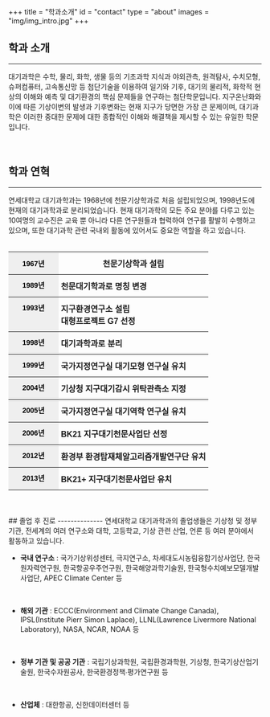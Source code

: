 +++
title = "학과소개"
id = "contact"
type = "about"
images = "img/img_intro.jpg"
+++

<!--more-->
## 학과 소개
------------
<div class="col-sm-6">
  대기과학은 수학, 물리, 화학, 생물 등의 기초과학 지식과 야외관측, 원격탐사, 수치모형, 슈퍼컴퓨터, 고속통신망 등 첨단기술을 이용하여 일기와 기후, 대기의 물리적, 화학적 현상의 이해와 예측 및 대기환경의 핵심 문제들을 연구하는 첨단학문입니다.
  지구온난화와 이에 따른 기상이변의 발생과 기후변화는 현재 지구가 당면한 가장 큰 문제이며, 대기과학은 이러한 중대한 문제에 대한 종합적인 이해와 해결책을 제시할 수 있는 유일한 학문입니다.  
</div>
<div class="col-sm-6">
  <div class='image'>
   <img src="../img/img_intro.jpg" class="img-responsive" alt="" style="float:right;">
  </div>
</div>

<br>
<br>

## 학과 연혁
------------
연세대학교 대기과학과는 1968년에 천문기상학과로 처음 설립되었으며, 1998년도에 현재의 대기과학과로 분리되었습니다.
현재 대기과학의 모든 주요 분야를 다루고 있는 10여명의 교수진은 교육 뿐 아니라 다른 연구원들과 협력하여 연구를 활발히 수행하고 있으며, 또한 대기과학 관련 국내외 활동에 있어서도 중요한 역할을 하고 있습니다.
<br>
<br>


<style type="text/css">
.tg  {border-collapse:collapse;border-spacing:0;}
.tg td{font-family:Arial, sans-serif;font-size:14px;padding:10px 5px;border-style:solid;border-width:0px;overflow:hidden;word-break:normal;border-top-width:1px;border-bottom-width:1px;border-color:black;}
.tg th{font-family:Arial, sans-serif;font-size:14px;font-weight:normal;padding:10px 5px;border-style:solid;border-width:0px;overflow:hidden;word-break:normal;border-top-width:1px;border-bottom-width:1px;border-color:black;}
.tg .tg-io4b{font-weight:bold;background-color:#efefef;color:#000000;border-color:inherit;text-align:center;vertical-align:top}
.tg .tg-aj90{font-weight:bold;background-color:#efefef;color:#000000;border-color:inherit;text-align:center}
.tg .tg-u4so{font-weight:bold;font-size:100%;border-color:inherit;vertical-align:top}
</style>
<table class="tg" style="undefined;table-layout: fixed; width: 100%">
<colgroup>
<col style="width: 25%">
<col style="width: 75%">
</colgroup>
  <tr>
    <th class="tg-aj90">1967년</th>
    <th class="tg-u4so">천문기상학과 설립</th>
  </tr>
  <tr>
    <td class="tg-io4b">1989년</td>
    <td class="tg-u4so">천문대기학과로 명칭 변경</td>
  </tr>
  <tr>
    <td class="tg-io4b">1993년</td>
    <td class="tg-u4so">지구환경연구소 설립<br>대형프로젝트 G7 선정</td>
  </tr>
  <tr>
    <td class="tg-io4b">1998년</td>
    <td class="tg-u4so">대기과학과로 분리</td>
  </tr>
  <tr>
    <td class="tg-io4b">1999년</td>
    <td class="tg-u4so">국가지정연구실 대기모형 연구실 유치</td>
  </tr>
  <tr>
    <td class="tg-io4b">2004년</td>
    <td class="tg-u4so">기상청 지구대기감시 위탁관측소 지정</td>
  </tr>
  <tr>
    <td class="tg-io4b">2005년</td>
    <td class="tg-u4so">국가지정연구실 대기역학 연구실 유치</td>
  </tr>
  <tr>
    <td class="tg-io4b">2006년</td>
    <td class="tg-u4so">BK21 지구대기천문사업단 선정</td>
  </tr>
  <tr>
    <td class="tg-io4b">2012년</td>
    <td class="tg-u4so">환경부 환경탑재체알고리즘개발연구단 유치</td>
  </tr>
  <tr>
    <td class="tg-io4b">2013년</td>
    <td class="tg-u4so">BK21+ 지구대기천문사업단 유치</td>
  </tr>
</table>

<br>
<br>
## 졸업 후 진로
--------------
연세대학교 대기과학과의 졸업생들은 기상청 및 정부기관, 전세계의 여러 연구소와 대학, 고등학교, 기상 관련 산업, 언론 등 여러 분야에서 활동하고 있습니다.

<br>

- **국내 연구소** : 국가기상위성센터, 극지연구소, 차세대도시농림융합기상사업단, 한국원자력연구원, 한국항공우주연구원, 한국해양과학기술원, 한국형수치예보모델개발사업단, APEC Climate Center 등
<br>

- **해외 기관** : ECCC(Environment and Climate Change Canada), IPSL(Institute Pierr Simon Laplace), LLNL(Lawrence Livermore National Laboratory), NASA, NCAR, NOAA 등
<br>

- **정부 기관 및 공공 기관** : 국립기상과학원, 국립환경과학원, 기상청, 한국기상산업기술원, 한국수자원공사, 한국환경정책∙평가연구원 등
<br>

- **산업체** : 대한항공, 신한데이터센터 등

<div id="piechart"></div>

<script type="text/javascript" src="https://www.gstatic.com/charts/loader.js"></script>

<script type="text/javascript">
// Load google charts
google.charts.load('current', {'packages':['corechart']});
google.charts.setOnLoadCallback(drawChart);

// Draw the chart and set the chart values
function drawChart() {
  var data = google.visualization.arrayToDataTable([
  ['분류', '명'],
  ['국내외 연구소 및 대학 연구원', 8],
  ['국내외 대학원', 26],
  ['정부기관 및 공공기관', 11],
  ['관련 산업', 3],
  ['공군', 2]
]);

  // Optional; add a title and set the width and height of the chart
  var options = {'title':'최근 10년간 석사 졸업생 진로', 'width':720, 'height':500};

  // Display the chart inside the <div> element with id="piechart"
  var chart = new google.visualization.PieChart(document.getElementById('piechart'));
  chart.draw(data, options);
}
</script>



<div id="piechart1"></div>

<script type="text/javascript" src="https://www.gstatic.com/charts/loader.js"></script>

<script type="text/javascript">
// Load google charts
google.charts.load('current', {'packages':['corechart']});
google.charts.setOnLoadCallback(drawChart);

// Draw the chart and set the chart values
function drawChart() {
  var data = google.visualization.arrayToDataTable([
  ['분류', '명'],
  ['국내 연구소 및 대학 연구원', 21],
  ['해외 연구소 및 대학 연구원', 14],
  ['교수', 3],
  ['정부기관 및 공공기관', 10]
]);

  // Optional; add a title and set the width and height of the chart
  var options = {'title':'최근 10년간 박사 졸업생 진로', 'width':720, 'height':500};

  // Display the chart inside the <div> element with id="piechart"
  var chart = new google.visualization.PieChart(document.getElementById('piechart1'));
  chart.draw(data, options);
}
</script>




<a id="bottom"></a>
